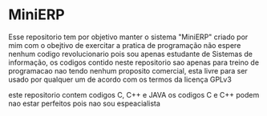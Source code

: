 # MiniERP  

Esse repositorio tem por objetivo manter o sistema "MiniERP" criado por
mim com o obejtivo de exercitar a pratica de programação não espere nenhum codigo revolucionario pois sou apenas estudante de Sistemas de informação, os codigos contido neste repositorio sao apenas para treino de programacao
nao tendo nenhum proposito comercial, esta livre para ser usado por qualquer um de acordo com os termos da licença GPLv3

este repositorio contem codigos C, C++ e JAVA os codigos C e C++ podem nao estar perfeitos pois nao sou espeacialista

